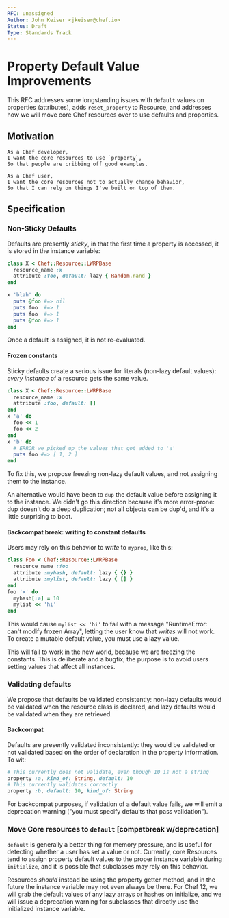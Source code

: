 ```yaml
---
RFC: unassigned
Author: John Keiser <jkeiser@chef.io>
Status: Draft
Type: Standards Track
---
```


# Property Default Value Improvements

This RFC addresses some longstanding issues with `default` values on properties (attributes), adds `reset_property` to Resource, and addresses how we will move core Chef resources over to use defaults and properties.

## Motivation

    As a Chef developer,
    I want the core resources to use `property`,
    So that people are cribbing off good examples.

    As a Chef user,
    I want the core resources not to actually change behavior,
    So that I can rely on things I've built on top of them.

## Specification

### Non-Sticky Defaults

Defaults are presently *sticky*, in that the first time a property is accessed, it is stored in the instance variable:

```ruby
class X < Chef::Resource::LWRPBase
  resource_name :x
  attribute :foo, default: lazy { Random.rand }
end

x 'blah' do
  puts @foo #=> nil
  puts foo  #=> 1
  puts foo  #=> 1
  puts @foo #=> 1
end
```

Once a default is assigned, it is not re-evaluated.

#### Frozen constants

Sticky defaults create a serious issue for literals (non-lazy default values): *every instance* of a resource gets the same value.

```ruby
class X < Chef::Resource::LWRPBase
  resource_name :x
  attribute :foo, default: []
end
x 'a' do
  foo << 1
  foo << 2
end
x 'b' do
  # ERROR we picked up the values that got added to 'a'
  puts foo #=> [ 1, 2 ]
end
```

To fix this, we propose freezing non-lazy default values, and not assigning them to the instance.

An alternative would have been to `dup` the default value before assigning it to the instance. We didn't go this direction because it's more error-prone: dup doesn't do a deep duplication; not all objects can be dup'd, and it's a little surprising to boot.

#### Backcompat break: writing to constant defaults

Users may rely on this behavior to *write* to `myprop`, like this:

```ruby
class Foo < Chef::Resource::LWRPBase
  resource_name :foo
  attribute :myhash, default: lazy { {} }
  attribute :mylist, default: lazy { [] }
end
foo 'x' do
  myhash[:a] = 10
  mylist << 'hi'
end
```

This would cause `mylist << 'hi'` to fail with a message "RuntimeError: can't modify frozen Array", letting the user know that *writes* will not work. To create a mutable default value, you must use a lazy value.

This will fail to work in the new world, because we are freezing the constants. This is deliberate and a bugfix; the purpose is to avoid users setting values that affect all instances.

### Validating defaults

We propose that defaults be validated consistently: non-lazy defaults would be validated when the resource class is declared, and lazy defaults would be validated when they are retrieved.

#### Backcompat

Defaults are presently validated inconsistently: they would be validated or not validated based on the order of declaration in the property information. To wit:

```ruby
# This currently does not validate, even though 10 is not a string
property :a, kind_of: String, default: 10
# This currently validates correctly
property :b, default: 10, kind_of: String
```

For backcompat purposes, if validation of a default value fails, we will emit a deprecation warning ("you must specify defaults that pass validation").

### Move Core resources to `default` [compatbreak w/deprecation]

`default` is generally a better thing for memory pressure, and is useful for detecting whether a user has set a value or not.  Currently, core Resources tend to assign property default values to the proper instance variable during `initialize`, and it is possible that subclasses may rely on this behavior.

Resources *should* instead be using the property getter method, and in the future the instance variable may not even always be there. For Chef 12, we will grab the default values of any lazy arrays or hashes on initialize, and we will issue a deprecation warning for subclasses that directly use the initialized instance variable.
